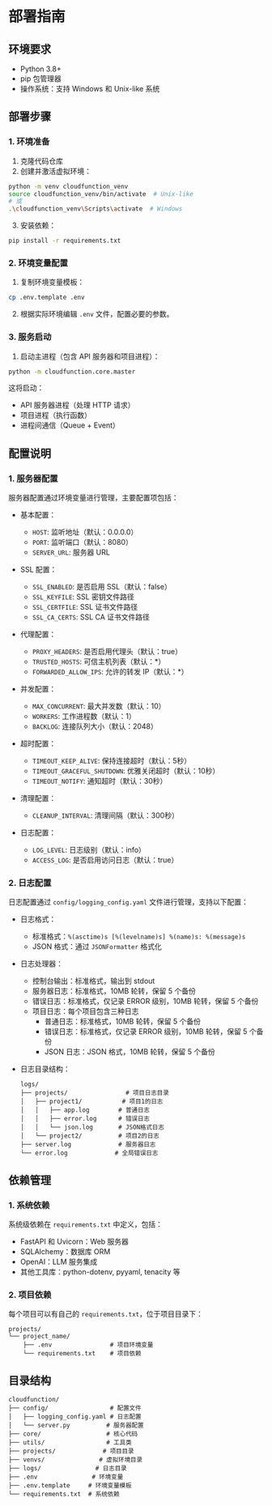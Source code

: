 # 部署指南

## 环境要求
- Python 3.8+
- pip 包管理器
- 操作系统：支持 Windows 和 Unix-like 系统

## 部署步骤

### 1. 环境准备
1. 克隆代码仓库
2. 创建并激活虚拟环境：
```bash
python -m venv cloudfunction_venv
source cloudfunction_venv/bin/activate  # Unix-like
# 或
.\cloudfunction_venv\Scripts\activate  # Windows
```

3. 安装依赖：
```bash
pip install -r requirements.txt
```

### 2. 环境变量配置
1. 复制环境变量模板：
```bash
cp .env.template .env
```

2. 根据实际环境编辑 `.env` 文件，配置必要的参数。

### 3. 服务启动
1. 启动主进程（包含 API 服务器和项目进程）：
```bash
python -m cloudfunction.core.master
```

这将启动：
- API 服务器进程（处理 HTTP 请求）
- 项目进程（执行函数）
- 进程间通信（Queue + Event）

## 配置说明

### 1. 服务器配置
服务器配置通过环境变量进行管理，主要配置项包括：

- 基本配置：
  - `HOST`: 监听地址（默认：0.0.0.0）
  - `PORT`: 监听端口（默认：8080）
  - `SERVER_URL`: 服务器 URL

- SSL 配置：
  - `SSL_ENABLED`: 是否启用 SSL（默认：false）
  - `SSL_KEYFILE`: SSL 密钥文件路径
  - `SSL_CERTFILE`: SSL 证书文件路径
  - `SSL_CA_CERTS`: SSL CA 证书文件路径

- 代理配置：
  - `PROXY_HEADERS`: 是否启用代理头（默认：true）
  - `TRUSTED_HOSTS`: 可信主机列表（默认：*）
  - `FORWARDED_ALLOW_IPS`: 允许的转发 IP（默认：*）

- 并发配置：
  - `MAX_CONCURRENT`: 最大并发数（默认：10）
  - `WORKERS`: 工作进程数（默认：1）
  - `BACKLOG`: 连接队列大小（默认：2048）

- 超时配置：
  - `TIMEOUT_KEEP_ALIVE`: 保持连接超时（默认：5秒）
  - `TIMEOUT_GRACEFUL_SHUTDOWN`: 优雅关闭超时（默认：10秒）
  - `TIMEOUT_NOTIFY`: 通知超时（默认：30秒）

- 清理配置：
  - `CLEANUP_INTERVAL`: 清理间隔（默认：300秒）

- 日志配置：
  - `LOG_LEVEL`: 日志级别（默认：info）
  - `ACCESS_LOG`: 是否启用访问日志（默认：true）

### 2. 日志配置
日志配置通过 `config/logging_config.yaml` 文件进行管理，支持以下配置：

- 日志格式：
  - 标准格式：`%(asctime)s [%(levelname)s] %(name)s: %(message)s`
  - JSON 格式：通过 `JSONFormatter` 格式化

- 日志处理器：
  - 控制台输出：标准格式，输出到 stdout
  - 服务器日志：标准格式，10MB 轮转，保留 5 个备份
  - 错误日志：标准格式，仅记录 ERROR 级别，10MB 轮转，保留 5 个备份
  - 项目日志：每个项目包含三种日志
    - 普通日志：标准格式，10MB 轮转，保留 5 个备份
    - 错误日志：标准格式，仅记录 ERROR 级别，10MB 轮转，保留 5 个备份
    - JSON 日志：JSON 格式，10MB 轮转，保留 5 个备份

- 日志目录结构：
  ```
  logs/
  ├── projects/                # 项目日志目录
  │   ├── project1/           # 项目1的日志
  │   │   ├── app.log        # 普通日志
  │   │   ├── error.log      # 错误日志
  │   │   └── json.log       # JSON格式日志
  │   └── project2/          # 项目2的日志
  ├── server.log             # 服务器日志
  └── error.log             # 全局错误日志
  ```

## 依赖管理

### 1. 系统依赖
系统级依赖在 `requirements.txt` 中定义，包括：
- FastAPI 和 Uvicorn：Web 服务器
- SQLAlchemy：数据库 ORM
- OpenAI：LLM 服务集成
- 其他工具库：python-dotenv, pyyaml, tenacity 等

### 2. 项目依赖
每个项目可以有自己的 `requirements.txt`，位于项目目录下：
```
projects/
└── project_name/
    ├── .env                # 项目环境变量
    └── requirements.txt    # 项目依赖
```

## 目录结构
```
cloudfunction/
├── config/                 # 配置文件
│   ├── logging_config.yaml # 日志配置
│   └── server.py          # 服务器配置
├── core/                  # 核心代码
├── utils/                 # 工具类
├── projects/             # 项目目录
├── venvs/               # 虚拟环境目录
├── logs/               # 日志目录
├── .env               # 环境变量
├── .env.template     # 环境变量模板
└── requirements.txt  # 系统依赖
``` 